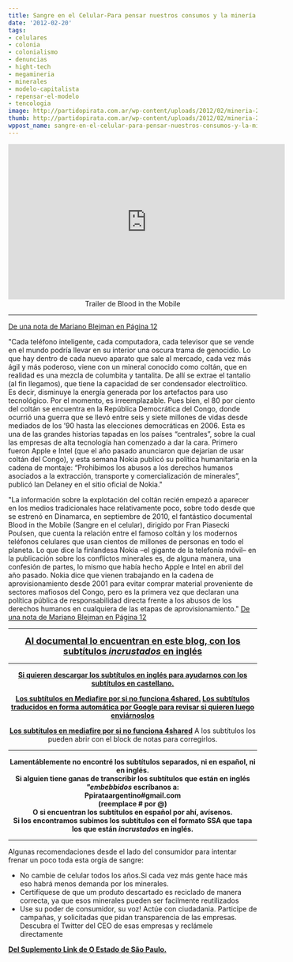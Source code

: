 ```yaml
---
title: Sangre en el Celular-Para pensar nuestros consumos y la minería.
date: '2012-02-20'
tags:
- celulares
- colonia
- colonialismo
- denuncias
- hight-tech
- megamineria
- minerales
- modelo-capitalista
- repensar-el-modelo
- tencologia
image: http://partidopirata.com.ar/wp-content/uploads/2012/02/mineria-2.jpg
thumb: http://partidopirata.com.ar/wp-content/uploads/2012/02/mineria-2-150x150.jpg
wppost_name: sangre-en-el-celular-para-pensar-nuestros-consumos-y-la-mineria
---
```


<center><iframe src="http://www.youtube.com/embed/akb-A_BTe0A" frameborder="0" width="560" height="315"></iframe>
Trailer de Blood in the Mobile</center>

<hr />

<a href="http://www.pagina12.com.ar/diario/cdigital/31-187522-2012-02-14.html" target="_blank">De una nota de Mariano Blejman en Página 12</a>

"Cada teléfono inteligente, cada computadora, cada televisor que se vende en el mundo podría llevar en su interior una oscura trama de genocidio. Lo que hay dentro de cada nuevo aparato que sale al mercado, cada vez más ágil y más poderoso, viene con un mineral conocido como coltán, que en realidad es una mezcla de columbita y tantalita. De allí se extrae el tantalio (al fin llegamos), que tiene la capacidad de ser condensador electrolítico. Es decir, disminuye la energía generada por los artefactos para uso tecnológico. Por el momento, es irreemplazable. Pues bien, el 80 por ciento del coltán se encuentra en la República Democrática del Congo, donde ocurrió una guerra que se llevó entre seis y siete millones de vidas desde mediados de los ’90 hasta las elecciones democráticas en 2006. Esta es una de las grandes historias tapadas en los países “centrales”, sobre la cual las empresas de alta tecnología han comenzado a dar la cara. Primero fueron Apple e Intel (que el año pasado anunciaron que dejarían de usar coltán del Congo), y esta semana Nokia publicó su política humanitaria en la cadena de montaje: “Prohibimos los abusos a los derechos humanos asociados a la extracción, transporte y comercialización de minerales”, publicó Ian Delaney en el sitio oficial de Nokia."

"La información sobre la explotación del coltán recién empezó a aparecer en los medios tradicionales hace relativamente poco, sobre todo desde que se estrenó en Dinamarca, en septiembre de 2010, el fantástico documental Blood in the Mobile (Sangre en el celular), dirigido por Fran Piasecki Poulsen, que cuenta la relación entre el famoso coltán y los modernos teléfonos celulares que usan cientos de millones de personas en todo el planeta.
Lo que dice la finlandesa Nokia –el gigante de la telefonía móvil– en la publicación sobre los conflictos minerales es, de alguna manera, una confesión de partes, lo mismo que había hecho Apple e Intel en abril del año pasado. Nokia dice que vienen trabajando en la cadena de aprovisionamiento desde 2001 para evitar comprar material proveniente de sectores mafiosos del Congo, pero es la primera vez que declaran una política pública de responsabilidad directa frente a los abusos de los derechos humanos en cualquiera de las etapas de aprovisionamiento."
<a href="http://www.pagina12.com.ar/diario/cdigital/31-187522-2012-02-14.html" target="_blank">De una nota de Mariano Blejman en Página 12</a>

<hr />

<div style="text-align: center;"><span style="font-size: large;"><strong><a href="http://fuckcopyright.blogspot.com/2012/01/blood-in-mobile-2011.html" target="_blank">Al documental lo encuentran en este blog, con los subtítulos <em>incrustados</em> en inglés </a></strong></span></div>
<div style="text-align: center;">

<hr />

<strong><a href="http://www.4shared.com/office/S9QfQwQz/blood.html" target="_blank">Si quieren descargar los subtítulos en inglés para ayudarnos con los subtítulos en castellano.</a></strong>

<strong>
<a href="http://www.mediafire.com/?sd54bnr33dkkrbp" target="_blank">Los subtítulos en Mediafire por si no funciona 4shared.</a></strong><strong>
</strong>
<strong><a href="http://www.4shared.com/office/CaApyYmv/bloodsp.html" target="_blank">Los subtítulos traducidos en forma automática por Google para revisar si quieren luego enviárnoslos</a></strong>

<strong><a href="http://www.mediafire.com/?gzm7h5nt3ynjbj9" target="_blank">Los subtítulos en mediafire por si no funciona 4shared</a></strong>
A los subtítulos los pueden abrir con el block de notas para corregirlos.

<hr />

</div>
<div style="text-align: center;"><strong>Lamentáblemente no encontré los subtítulos separados, ni en español, ni en inglés.</strong></div>
<div style="text-align: center;"><strong>
</strong></div>
<div style="text-align: center;"><strong>Si alguien tiene ganas de transcribir los subtítulos que están en inglés <em>"embebbidos</em> escríbanos a:</strong></div>
<div style="text-align: center;"><strong>
</strong></div>
<div style="text-align: center;"><strong>Ppirataargentino#gmail.com</strong></div>
<div style="text-align: center;"><strong>(reemplace # por @)</strong></div>
<div style="text-align: center;"><strong>
</strong></div>
<div style="text-align: center;"><strong>O si encuentran los subtítulos en español por ahí, avísenos.</strong></div>
<div style="text-align: center;"><strong>
</strong></div>
<div style="text-align: center;"><strong>Si los encontramos subimos los subtítulos con el formato SSA que tapa los que están <em>incrustados</em> en inglés.</strong></div>

<hr />

Algunas recomendaciones desde el lado del consumidor para intentar frenar un poco toda esta orgía de sangre:
<ul>
	<li>No cambie de celular todos los años.Si cada vez más gente hace más eso habrá menos demanda por los minerales.</li>
	<li>Certifíquese de que um produto descartado es reciclado de manera correcta, ya que esos minerales pueden ser facilmente reutilizados</li>
	<li>Use su poder de consumidor, su voz! Actúe con ciudadania. Participe de campañas, y solicitadas que pidan transparencia de las empresas. Descubra el Twitter del CEO de esas empresas y reclámele  directamente</li>
</ul>
<strong><a href="http://blogs.estadao.com.br/link/mudanca-em-andamento/" target="_blank">Del Suplemento Link de O Estado de São Paulo.</a></strong>
